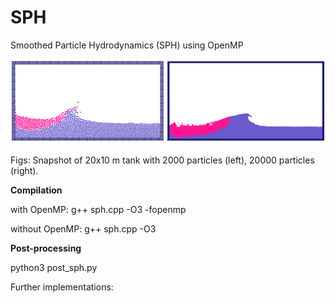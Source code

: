# SPH
Smoothed Particle Hydrodynamics (SPH) using OpenMP

![](sph_coarse_dense.png)

Figs: Snapshot of 20x10 m tank with 2000 particles (left), 20000 particles (right).


**Compilation**

with OpenMP: g++ sph.cpp -O3 -fopenmp

without OpenMP: g++ sph.cpp -O3


**Post-processing**

python3 post_sph.py


Further implementations:
